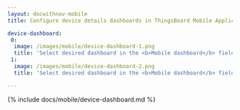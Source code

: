 ```yaml
---
layout: docwithnav-mobile
title: Configure device details dashboards in ThingsBoard Mobile Application

device-dashboard:
 0:
  image: /images/mobile/device-dashboard-1.png
  title: 'Select desired dashboard in the <b>Mobile dashboard</b> field'
 1:
  image: /images/mobile/device-dashboard-2.png
  title: 'Select desired dashboard in the <b>Mobile dashboard</b> field'

---
```


{% include docs/mobile/device-dashboard.md %}
